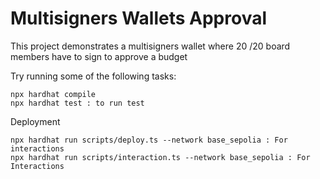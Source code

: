 # Multisigners Wallets Approval 

This project demonstrates a multisigners wallet where 20 /20 board members have to sign to approve a budget

Try running some of the following tasks:

```shell
npx hardhat compile
npx hardhat test : to run test 
```

Deployment 
```shell
npx hardhat run scripts/deploy.ts --network base_sepolia : For interactions
npx hardhat run scripts/interaction.ts --network base_sepolia : For Interactions 
```
